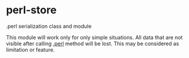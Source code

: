perl-store
==========

.perl serialization class and module

This module will work only for only simple situations. All data that are not visible after calling [.perl](http://doc.perl6.org/routine/perl) method will be lost. This may be considered as limitation or feature. 
